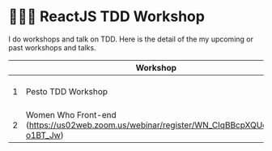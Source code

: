 # 👩🏽‍💻 ReactJS TDD Workshop

I do workshops and talk on TDD. Here is the detail of the my upcoming or past workshops and talks.

|   | Workshop  |  Date | Type  | where  |
|---|---|---|---|---|
| 1  |  Pesto TDD Workshop | 25th June 2022  | talk + Hands-on | Online   |
| 2  |  Women Who Front-end (https://us02web.zoom.us/webinar/register/WN_CIqBBcpXQUqGar-o1BT_Jw) |  11th August 2022 |  talk + Hands-on | Online |



